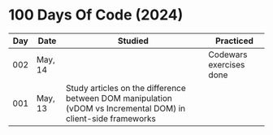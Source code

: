 # 100 Days Of Code (2024)

| Day | Date    | Studied                                                                                                       | Practiced                    |
| --- | -----   | ---                                                                                                           | ---                          |
| 002 | May, 14 |                                                                                                               | Codewars exercises done      |
| 001 | May, 13 | Study articles on the difference between DOM manipulation (vDOM vs Incremental DOM) in client-side frameworks |                              |
